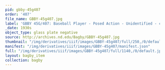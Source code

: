 ```yaml
---
pid: gbby-45g407
order: '407'
file_name: GBBY-45g407.jpg
label: 'GBBY 45G/407: Baseball Player - Posed Action - Unidentified - c1930s'
_date: 1930s
object_type: glass plate negative
source: http://archives.nd.edu/Bagby/GBBY-45g407.jpg
thumbnail: "/img/derivatives/iiif/images/GBBY-45g407/full/250,/0/default.jpg"
manifest: "/img/derivatives/iiif/images/GBBY-45g407/manifest.json"
full: "/img/derivatives/iiif/images/GBBY-45g407/full/1140,/0/default.jpg"
layout: bagby_item
collection: bagby
---
```

